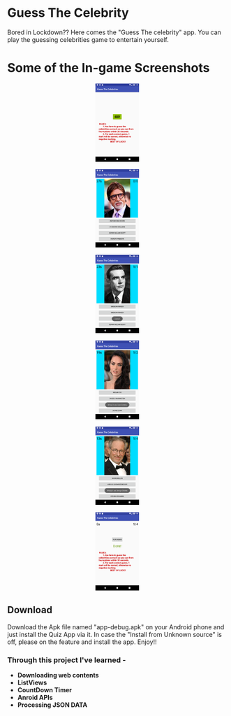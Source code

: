 # Guess The Celebrity

Bored in Lockdown??
Here comes the "Guess The celebrity" app. You can play the guessing celebrities game to entertain yourself.

# Some of the In-game Screenshots

<p align="center">
     <img src="https://github.com/AArgharupa/Guess-The-Celebrity/blob/master/GuesstheCeleb%20Ss/Screenshot_1650094242.png" width="20%">
</p>

<p align="center">
     <img src="https://github.com/AArgharupa/Guess-The-Celebrity/blob/master/GuesstheCeleb%20Ss/Screenshot_1650094250.png" width="20%">
</p>

<p align="center">
     <img src="https://github.com/AArgharupa/Guess-The-Celebrity/blob/master/GuesstheCeleb%20Ss/Screenshot_1650094255.png" width="20%">
</p>

<p align="center">
     <img src="https://github.com/AArgharupa/Guess-The-Celebrity/blob/master/GuesstheCeleb%20Ss/Screenshot_1650094258.png" width="20%">
</p>

<p align="center">
     <img src="https://github.com/AArgharupa/Guess-The-Celebrity/blob/master/GuesstheCeleb%20Ss/Screenshot_1650094265.png" width="20%">
</p>

<p align="center">
     <img src="https://github.com/AArgharupa/Guess-The-Celebrity/blob/master/GuesstheCeleb%20Ss/Screenshot_1650094331.png" width="20%">
</p>

## Download
Download the Apk file named "app-debug.apk" on your Android phone and just install the Quiz App via it. In case the "Install from Unknown source" is off, please on the feature and install the app. Enjoy!!

### Through this project I've learned -
* **Downloading web contents**
* **ListViews**
* **CountDown Timer**
* **Anroid APIs**
* **Processing JSON DATA**
